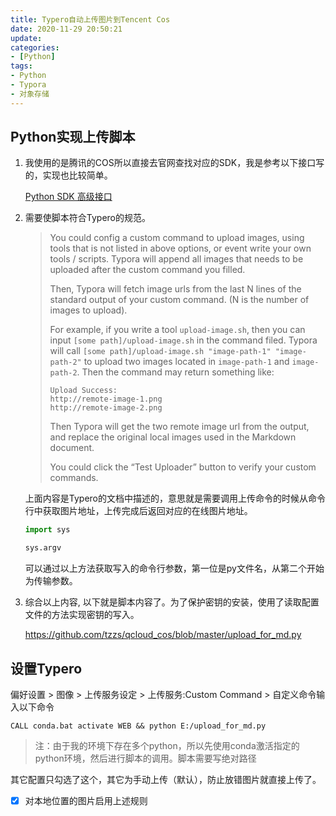 ```yaml
---
title: Typero自动上传图片到Tencent Cos
date: 2020-11-29 20:50:21
update:
categories:
- [Python]
tags:
- Python
- Typora
- 对象存储
---
```


## Python实现上传脚本

1. 我使用的是腾讯的COS所以直接去官网查找对应的SDK，我是参考以下接口写的，实现也比较简单。

   [Python SDK 高级接口](https://cloud.tencent.com/document/product/436/35151#.E9.AB.98.E7.BA.A7.E6.8E.A5.E5.8F.A3.EF.BC.88.E6.8E.A8.E8.8D.90.EF.BC.89)

2. 需要使脚本符合Typero的规范。

   > You could config a custom command to upload images, using tools that is not listed in above options, or event write your own tools / scripts. Typora will append all images that needs to be uploaded after the custom command you filled.
   >
   > Then, Typora will fetch image urls from the last N lines of the standard output of your custom command. (N is the number of images to upload).
   >
   > For example, if you write a tool `upload-image.sh`, then you can input `[some path]/upload-image.sh` in the command filed. Typora will call `[some path]/upload-image.sh "image-path-1" "image-path-2"` to upload two images located in `image-path-1` and `image-path-2`. Then the command may return something like:
   >
   > ```
   > Upload Success:
   > http://remote-image-1.png
   > http://remote-image-2.png
   > ```
   >
   > Then Typora will get the two remote image url from the output, and replace the original local images used in the Markdown document.
   >
   > You could click the “Test Uploader” button to verify your custom commands.

   上面内容是Typero的文档中描述的，意思就是需要调用上传命令的时候从命令行中获取图片地址，上传完成后返回对应的在线图片地址。

   ```python
   import sys

   sys.argv
   ```

   可以通过以上方法获取写入的命令行参数，第一位是py文件名，从第二个开始为传输参数。

3. 综合以上内容, 以下就是脚本内容了。为了保护密钥的安装，使用了读取配置文件的方法实现密钥的写入。

   https://github.com/tzzs/qcloud_cos/blob/master/upload_for_md.py

## 设置Typero

偏好设置 > 图像 > 上传服务设定 > 上传服务:Custom Command > 自定义命令输入以下命令

```
CALL conda.bat activate WEB && python E:/upload_for_md.py
```

> 注：由于我的环境下存在多个python，所以先使用conda激活指定的python环境，然后进行脚本的调用。脚本需要写绝对路径



其它配置只勾选了这个，其它为手动上传（默认），防止放错图片就直接上传了。

- [x] 对本地位置的图片启用上述规则

